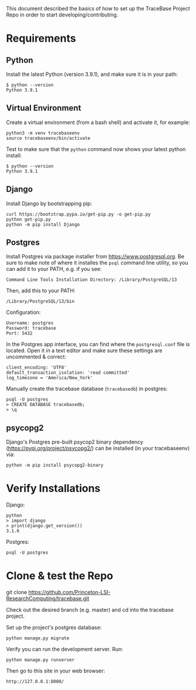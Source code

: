 This document described the basics of how to set up the TraceBase Project Repo in order to start developing/contributing.

# Requirements

## Python

Install the latest Python (version 3.9.1), and make sure it is in your path:

    $ python --version
    Python 3.9.1

## Virtual Environment

Create a virtual environment (from a bash shell) and activate it, for example:

    python3 -m venv tracebaseenv
    source tracebaseenv/bin/activate

Test to make sure that the `python` command now shows your latest python install:

    $ python --version
    Python 3.9.1

## Django

Install Django by bootstrapping pip:

    curl https://bootstrap.pypa.io/get-pip.py -o get-pip.py
    python get-pip.py
    python -m pip install Django

## Postgres

Install Postgres via package installer from https://www.postgresql.org.  Be sure to make note of where it installes the `psql` command line utility, so you can add it to your PATH, e.g. if you see:

    Command Line Tools Installation Directory: /Library/PostgreSQL/13

Then, add this to your PATH:

    /Library/PostgreSQL/13/bin

Configuration:

    Username: postgres
    Password: tracebase
    Port: 5432

In the Postgres app interface, you can find where the `postgresql.conf` file is located.  Open it in a text editor and make sure these settings are uncommented & correct:

    client_encoding: 'UTF8'
    default_transaction_isolation: 'read committed'
    log_timezone = 'America/New_York'

Manually create the tracebase database (`tracebasedb`) in postgres:

    psql -U postgres
    > CREATE DATABASE tracebasedb;
    > \q

## psycopg2

Django's Postgres pre-built psycop2 binary dependency (https://pypi.org/project/psycopg2/) can be installed (in your tracebaseenv) via:

    python -m pip install psycopg2-binary

# Verify Installations

Django:

    python
    > import django
    > print(django.get_version())
    3.1.6

Postgres:

    psql -U postgres

# Clone & test the Repo

git clone https://github.com/Princeton-LSI-ResearchComputing/tracebase.git

Check out the desired branch (e.g. master) and cd into the tracebase project.

Set up the project's postgres database:

    python manage.py migrate

Verify you can run the development server.  Run:

    python manage.py runserver

Then go to this site in your web browser:

    http://127.0.0.1:8000/

